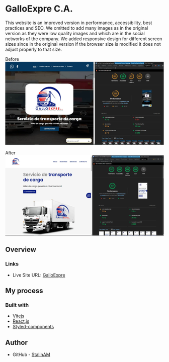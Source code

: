 # GalloExpre C.A.

This website is an improved version in performance, accessibility, best practices and SEO.
We omitted to add many images as in the original version as they were low quality images and which are in the social networks of the company.
We added responsive design for different screen sizes since in the original version if the browser size is modified it does not adjust properly to that size.

Before ![](./public/Before.webp)

After ![](./public/After.webp)

## Overview

### Links

- Live Site URL: [GalloExpre](https://stalinam.github.io/galloexpre/)

## My process

### Built with

- [Vitejs](https://vitejs.dev/)
- [React.js](https://reactjs.org/)
- [Styled-components](https://styled-components.com/docs/basics)

## Author

- GitHub - [StalinAM](https://github.com/StalinAM)
